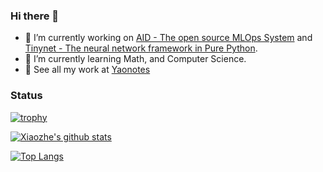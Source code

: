 ### Hi there 👋

- 🔭 I’m currently working on [AID - The open source MLOps System](https://aid.autoai.org) and [Tinynet - The neural network framework in Pure Python](https://tinynet.autoai.org).
- 🌱 I’m currently learning Math, and Computer Science.
- 👋 See all my work at [Yaonotes](https://yaonotes.org)

### Status

[![trophy](https://github-profile-trophy.vercel.app/?username=xzyaoi)](https://yaonotes.org)

[![Xiaozhe's github stats](https://github-readme-stats.vercel.app/api?username=xzyaoi&count_private=true)](https://github.com/xzyaoi)

[![Top Langs](https://github-readme-stats.vercel.app/api/top-langs/?username=xzyaoi&hide=php,html)](https://github.com/xzyaoi)

